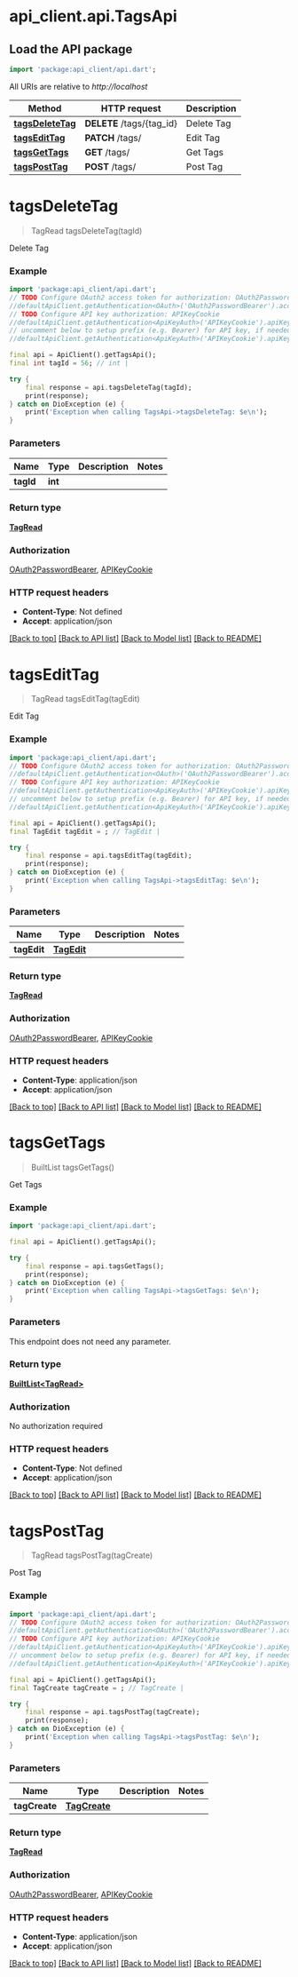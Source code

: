 # api_client.api.TagsApi

## Load the API package
```dart
import 'package:api_client/api.dart';
```

All URIs are relative to *http://localhost*

Method | HTTP request | Description
------------- | ------------- | -------------
[**tagsDeleteTag**](TagsApi.md#tagsdeletetag) | **DELETE** /tags/{tag_id} | Delete Tag
[**tagsEditTag**](TagsApi.md#tagsedittag) | **PATCH** /tags/ | Edit Tag
[**tagsGetTags**](TagsApi.md#tagsgettags) | **GET** /tags/ | Get Tags
[**tagsPostTag**](TagsApi.md#tagsposttag) | **POST** /tags/ | Post Tag


# **tagsDeleteTag**
> TagRead tagsDeleteTag(tagId)

Delete Tag

### Example
```dart
import 'package:api_client/api.dart';
// TODO Configure OAuth2 access token for authorization: OAuth2PasswordBearer
//defaultApiClient.getAuthentication<OAuth>('OAuth2PasswordBearer').accessToken = 'YOUR_ACCESS_TOKEN';
// TODO Configure API key authorization: APIKeyCookie
//defaultApiClient.getAuthentication<ApiKeyAuth>('APIKeyCookie').apiKey = 'YOUR_API_KEY';
// uncomment below to setup prefix (e.g. Bearer) for API key, if needed
//defaultApiClient.getAuthentication<ApiKeyAuth>('APIKeyCookie').apiKeyPrefix = 'Bearer';

final api = ApiClient().getTagsApi();
final int tagId = 56; // int | 

try {
    final response = api.tagsDeleteTag(tagId);
    print(response);
} catch on DioException (e) {
    print('Exception when calling TagsApi->tagsDeleteTag: $e\n');
}
```

### Parameters

Name | Type | Description  | Notes
------------- | ------------- | ------------- | -------------
 **tagId** | **int**|  | 

### Return type

[**TagRead**](TagRead.md)

### Authorization

[OAuth2PasswordBearer](../README.md#OAuth2PasswordBearer), [APIKeyCookie](../README.md#APIKeyCookie)

### HTTP request headers

 - **Content-Type**: Not defined
 - **Accept**: application/json

[[Back to top]](#) [[Back to API list]](../README.md#documentation-for-api-endpoints) [[Back to Model list]](../README.md#documentation-for-models) [[Back to README]](../README.md)

# **tagsEditTag**
> TagRead tagsEditTag(tagEdit)

Edit Tag

### Example
```dart
import 'package:api_client/api.dart';
// TODO Configure OAuth2 access token for authorization: OAuth2PasswordBearer
//defaultApiClient.getAuthentication<OAuth>('OAuth2PasswordBearer').accessToken = 'YOUR_ACCESS_TOKEN';
// TODO Configure API key authorization: APIKeyCookie
//defaultApiClient.getAuthentication<ApiKeyAuth>('APIKeyCookie').apiKey = 'YOUR_API_KEY';
// uncomment below to setup prefix (e.g. Bearer) for API key, if needed
//defaultApiClient.getAuthentication<ApiKeyAuth>('APIKeyCookie').apiKeyPrefix = 'Bearer';

final api = ApiClient().getTagsApi();
final TagEdit tagEdit = ; // TagEdit | 

try {
    final response = api.tagsEditTag(tagEdit);
    print(response);
} catch on DioException (e) {
    print('Exception when calling TagsApi->tagsEditTag: $e\n');
}
```

### Parameters

Name | Type | Description  | Notes
------------- | ------------- | ------------- | -------------
 **tagEdit** | [**TagEdit**](TagEdit.md)|  | 

### Return type

[**TagRead**](TagRead.md)

### Authorization

[OAuth2PasswordBearer](../README.md#OAuth2PasswordBearer), [APIKeyCookie](../README.md#APIKeyCookie)

### HTTP request headers

 - **Content-Type**: application/json
 - **Accept**: application/json

[[Back to top]](#) [[Back to API list]](../README.md#documentation-for-api-endpoints) [[Back to Model list]](../README.md#documentation-for-models) [[Back to README]](../README.md)

# **tagsGetTags**
> BuiltList<TagRead> tagsGetTags()

Get Tags

### Example
```dart
import 'package:api_client/api.dart';

final api = ApiClient().getTagsApi();

try {
    final response = api.tagsGetTags();
    print(response);
} catch on DioException (e) {
    print('Exception when calling TagsApi->tagsGetTags: $e\n');
}
```

### Parameters
This endpoint does not need any parameter.

### Return type

[**BuiltList&lt;TagRead&gt;**](TagRead.md)

### Authorization

No authorization required

### HTTP request headers

 - **Content-Type**: Not defined
 - **Accept**: application/json

[[Back to top]](#) [[Back to API list]](../README.md#documentation-for-api-endpoints) [[Back to Model list]](../README.md#documentation-for-models) [[Back to README]](../README.md)

# **tagsPostTag**
> TagRead tagsPostTag(tagCreate)

Post Tag

### Example
```dart
import 'package:api_client/api.dart';
// TODO Configure OAuth2 access token for authorization: OAuth2PasswordBearer
//defaultApiClient.getAuthentication<OAuth>('OAuth2PasswordBearer').accessToken = 'YOUR_ACCESS_TOKEN';
// TODO Configure API key authorization: APIKeyCookie
//defaultApiClient.getAuthentication<ApiKeyAuth>('APIKeyCookie').apiKey = 'YOUR_API_KEY';
// uncomment below to setup prefix (e.g. Bearer) for API key, if needed
//defaultApiClient.getAuthentication<ApiKeyAuth>('APIKeyCookie').apiKeyPrefix = 'Bearer';

final api = ApiClient().getTagsApi();
final TagCreate tagCreate = ; // TagCreate | 

try {
    final response = api.tagsPostTag(tagCreate);
    print(response);
} catch on DioException (e) {
    print('Exception when calling TagsApi->tagsPostTag: $e\n');
}
```

### Parameters

Name | Type | Description  | Notes
------------- | ------------- | ------------- | -------------
 **tagCreate** | [**TagCreate**](TagCreate.md)|  | 

### Return type

[**TagRead**](TagRead.md)

### Authorization

[OAuth2PasswordBearer](../README.md#OAuth2PasswordBearer), [APIKeyCookie](../README.md#APIKeyCookie)

### HTTP request headers

 - **Content-Type**: application/json
 - **Accept**: application/json

[[Back to top]](#) [[Back to API list]](../README.md#documentation-for-api-endpoints) [[Back to Model list]](../README.md#documentation-for-models) [[Back to README]](../README.md)

